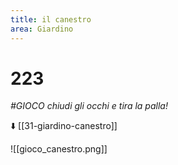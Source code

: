 ```yaml
---
title: il canestro
area: Giardino
---
```

# 223
_#GIOCO chiudi gli occhi e tira la palla!_

⬇️ [[31-giardino-canestro]]

![[gioco_canestro.png]]